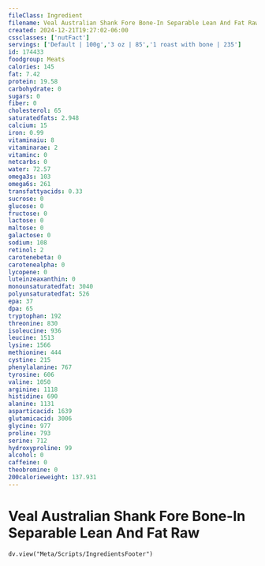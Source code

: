 ```yaml
---
fileClass: Ingredient
filename: Veal Australian Shank Fore Bone-In Separable Lean And Fat Raw
created: 2024-12-21T19:27:02-06:00
cssclasses: ['nutFact']
servings: ['Default | 100g','3 oz | 85','1 roast with bone | 235']
id: 174433
foodgroup: Meats
calories: 145
fat: 7.42
protein: 19.58
carbohydrate: 0
sugars: 0
fiber: 0
cholesterol: 65
saturatedfats: 2.948
calcium: 15
iron: 0.99
vitaminaiu: 8
vitaminarae: 2
vitaminc: 0
netcarbs: 0
water: 72.57
omega3s: 103
omega6s: 261
transfattyacids: 0.33
sucrose: 0
glucose: 0
fructose: 0
lactose: 0
maltose: 0
galactose: 0
sodium: 108
retinol: 2
carotenebeta: 0
carotenealpha: 0
lycopene: 0
luteinzeaxanthin: 0
monounsaturatedfat: 3040
polyunsaturatedfat: 526
epa: 37
dpa: 65
tryptophan: 192
threonine: 830
isoleucine: 936
leucine: 1513
lysine: 1566
methionine: 444
cystine: 215
phenylalanine: 767
tyrosine: 606
valine: 1050
arginine: 1118
histidine: 690
alanine: 1131
asparticacid: 1639
glutamicacid: 3006
glycine: 977
proline: 793
serine: 712
hydroxyproline: 99
alcohol: 0
caffeine: 0
theobromine: 0
200calorieweight: 137.931
---
```


# Veal Australian Shank Fore Bone-In Separable Lean And Fat Raw

```dataviewjs
dv.view("Meta/Scripts/IngredientsFooter")
```